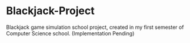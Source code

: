 # Blackjack-Project
Blackjack game simulation school project, created in my first semester of Computer Science school. 
(Implementation Pending)

